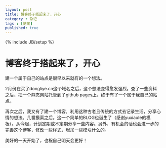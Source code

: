 ```yaml
---
layout: post
title: 博客终于搭起来了，开心
category : 杂记
tags : [随笔]
published: true
---
```

{% include JB/setup %}

# 博客终于搭起来了，开心

建一个属于自己的站点是很早以来就有的一个想法。

2月份在买了dongliye.cn这个域名之后，这个想法变得愈发强烈。查了一些资料之后，把一个静态网站托管到了github pages上，终于有了一个属于我自己的站点。

再次之后，我又有了建一个博客，利用这种古老且传统的方式去记录生活，分享心情的想法。几番摸索之后，这一个简单的BLOG也诞生了（感谢yuxiaole的模板）。从今起，计划定期或不定期分享一些内容。另外，有机会的话也会进一步的完善这个博客，修改一些样式，增加一些模块什么的。

美好的一天开始了，也祝自己明天会更好！
